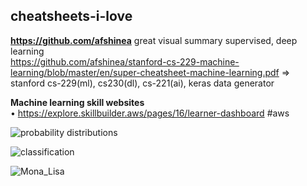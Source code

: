 ## cheatsheets-i-love  

**https://github.com/afshinea** great visual summary supervised, deep learning  
https://github.com/afshinea/stanford-cs-229-machine-learning/blob/master/en/super-cheatsheet-machine-learning.pdf  => stanford cs-229(ml), cs230(dl), cs-221(ai), keras data generator  

**Machine learning skill websites**  
• https://explore.skillbuilder.aws/pages/16/learner-dashboard  #aws  

![probability distributions](https://user-images.githubusercontent.com/59778456/215232461-aa032868-cacf-4407-a837-5cf59e4c0bf5.JPG)  

![classification](https://user-images.githubusercontent.com/59778456/230932635-b18e415f-11e7-47ab-9c25-43dcb24b4d61.png)  

![Mona_Lisa](https://user-images.githubusercontent.com/59778456/215232215-c5c81e47-b2f0-4f56-844f-9f649bff32f6.jpg)   
